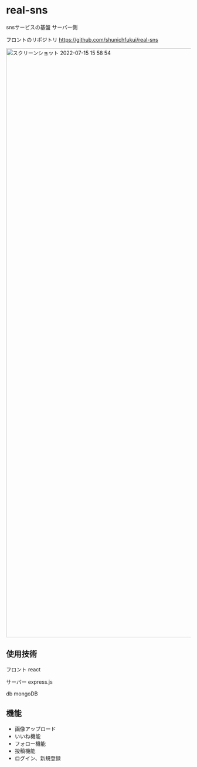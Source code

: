 # real-sns

snsサービスの基盤 サーバー側

フロントのリポジトリ
https://github.com/shunichfukui/real-sns

<img width="1606" alt="スクリーンショット 2022-07-15 15 58 54" src="https://user-images.githubusercontent.com/68207981/179169257-5b1e75b8-9e92-45da-9e4d-f8e8b6147f7a.png">

## 使用技術
フロント
react

サーバー
express.js

db
mongoDB


## 機能

- 画像アップロード
- いいね機能
- フォロー機能
- 投稿機能
- ログイン、新規登録
